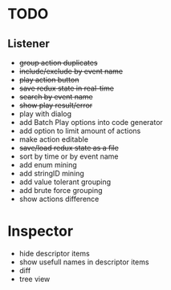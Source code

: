 # TODO
## Listener
- ~~group action duplicates~~
- ~~include/exclude by event name~~
- ~~play action button~~
- ~~save redux state in real-time~~
- ~~search by event name~~
- ~~show play result/error~~
- play with dialog
- add Batch Play options into code generator
- add option to limit amount of actions
- make action editable
- ~~save/load redux state as a file~~
- sort by time or by event name
- add enum mining
- add stringID mining
- add value tolerant grouping
- add brute force grouping
- show actions difference

# Inspector
- hide descriptor items
- show usefull names in descriptor items
- diff
- tree view